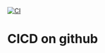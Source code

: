 [![CI](https://github.com/ashsne/PythonCICD/actions/workflows/ci.yml/badge.svg)](https://github.com/ashsne/PythonCICD/actions/workflows/ci.yml)

# CICD on github
